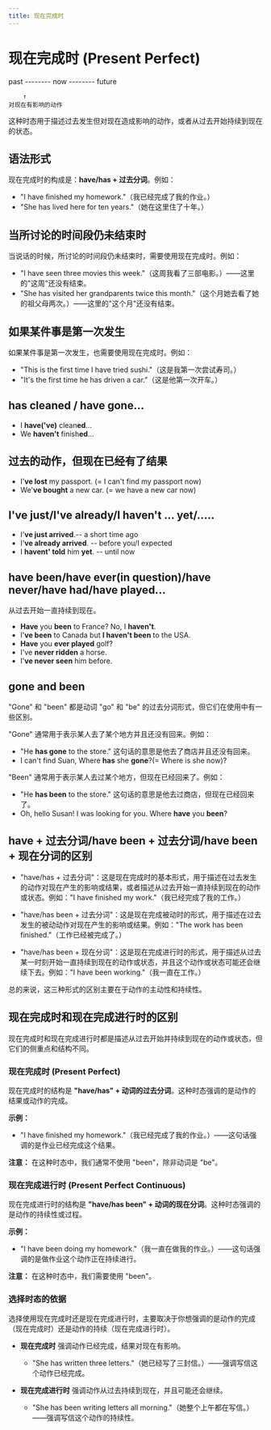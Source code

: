 ```yaml
---
title: 现在完成时
---
```


# 现在完成时 (Present Perfect)

past -------- now -------- future

        ↑
    对现在有影响的动作

这种时态用于描述过去发生但对现在造成影响的动作，或者从过去开始持续到现在的状态。

## 语法形式

现在完成时的构成是：**have/has + 过去分词**。例如：

- "I have finished my homework."（我已经完成了我的作业。）
- "She has lived here for ten years."（她在这里住了十年。）

## 当所讨论的时间段仍未结束时

当说话的时候，所讨论的时间段仍未结束时，需要使用现在完成时。例如：

- "I have seen three movies this week."（这周我看了三部电影。）——这里的"这周"还没有结束。
- "She has visited her grandparents twice this month."（这个月她去看了她的祖父母两次。）——这里的"这个月"还没有结束。

## 如果某件事是第一次发生

如果某件事是第一次发生，也需要使用现在完成时。例如：

- "This is the first time I have tried sushi."（这是我第一次尝试寿司。）
- "It's the first time he has driven a car."（这是他第一次开车。）

## has cleaned / have gone...

- I **have('ve)** clean**ed**...
- We **haven't** finish**ed**...

## 过去的动作，但现在已经有了结果

- I'**ve lost** my passport. (= I can't find my passport now)
- We'**ve bought** a new car. (= we have a new car now)

## I've just/I've already/I haven't ... yet/.....

- I'**ve just arrived**.-- a short time ago
- I'**ve already arrived**. -- before you/I expected
- I **havent' told** him **yet**. -- until now

## have been/have ever(in question)/have never/have had/have played...

从过去开始一直持续到现在。

- **Have** you **been** to France? No, I **haven't**.
- I'**ve been** to Canada but **I haven't been** to the USA.
- **Have** you **ever played** golf?
- I've **never ridden** a horse.
- I'**ve never seen** him before.

## gone and been

"Gone" 和 "been" 都是动词 "go" 和 "be" 的过去分词形式，但它们在使用中有一些区别。

"Gone" 通常用于表示某人去了某个地方并且还没有回来。例如：

- "He **has gone** to the store." 这句话的意思是他去了商店并且还没有回来。
- I can't find Suan, Where **has** she **gone**?(= Where is she now)?

"Been" 通常用于表示某人去过某个地方，但现在已经回来了。例如：

- "He **has been** to the store." 这句话的意思是他去过商店，但现在已经回来了。
- Oh, hello Susan! I was looking for you. Where **have** you **been**?

## have + 过去分词/have been + 过去分词/have been + 现在分词的区别

- "have/has + 过去分词"：这是现在完成时的基本形式，用于描述在过去发生的动作对现在产生的影响或结果，或者描述从过去开始一直持续到现在的动作或状态。例如："I have finished my work."（我已经完成了我的工作。）

- "have/has been + 过去分词"：这是现在完成被动时的形式，用于描述在过去发生的被动动作对现在产生的影响或结果。例如："The work has been finished."（工作已经被完成了。）

- "have/has been + 现在分词"：这是现在完成进行时的形式，用于描述从过去某一时刻开始一直持续到现在的动作或状态，并且这个动作或状态可能还会继续下去。例如："I have been working."（我一直在工作。）

总的来说，这三种形式的区别主要在于动作的主动性和持续性。

## 现在完成时和现在完成进行时的区别

现在完成时和现在完成进行时都是描述从过去开始并持续到现在的动作或状态，但它们的侧重点和结构不同。

### 现在完成时 (Present Perfect)

现在完成时的结构是 **"have/has" + 动词的过去分词**。这种时态强调的是动作的结果或动作的完成。

**示例：**

- "I have finished my homework."（我已经完成了我的作业。）——这句话强调的是作业已经完成这个结果。

**注意：** 在这种时态中，我们通常不使用 "been"，除非动词是 "be"。

### 现在完成进行时 (Present Perfect Continuous)

现在完成进行时的结构是 **"have/has been" + 动词的现在分词**。这种时态强调的是动作的持续性或过程。

**示例：**

- "I have been doing my homework."（我一直在做我的作业。）——这句话强调的是做作业这个动作正在持续进行。

**注意：** 在这种时态中，我们需要使用 "been"。

### 选择时态的依据

选择使用现在完成时还是现在完成进行时，主要取决于你想强调的是动作的完成（现在完成时）还是动作的持续（现在完成进行时）。

- **现在完成时** 强调动作已经完成，结果对现在有影响。

  - "She has written three letters."（她已经写了三封信。）——强调写信这个动作已经完成。

- **现在完成进行时** 强调动作从过去持续到现在，并且可能还会继续。
  - "She has been writing letters all morning."（她整个上午都在写信。）——强调写信这个动作的持续性。
